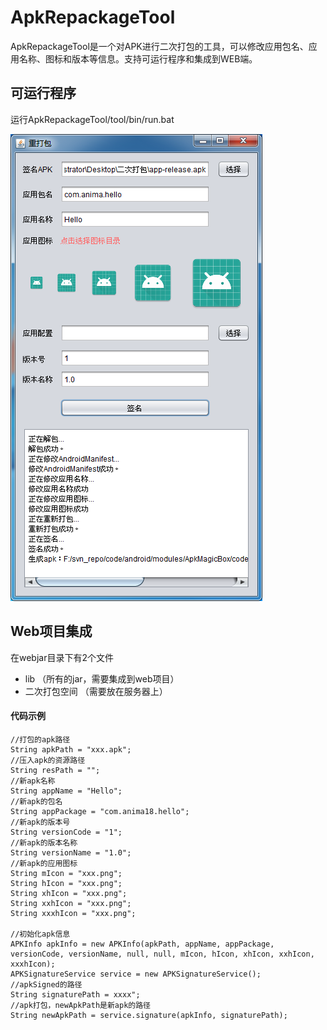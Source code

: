 # ApkRepackageTool
ApkRepackageTool是一个对APK进行二次打包的工具，可以修改应用包名、应用名称、图标和版本等信息。支持可运行程序和集成到WEB端。

## 可运行程序
运行ApkRepackageTool/tool/bin/run.bat  

![image](https://github.com/Anima18/ApkRepackageTool/blob/master/image/repackage.png?raw=true)

## Web项目集成
在webjar目录下有2个文件
- lib （所有的jar，需要集成到web项目）
- 二次打包空间 （需要放在服务器上）

#### 代码示例
```
//打包的apk路径
String apkPath = "xxx.apk";
//压入apk的资源路径
String resPath = "";
//新apk名称
String appName = "Hello";
//新apk的包名
String appPackage = "com.anima18.hello";
//新apk的版本号
String versionCode = "1";
//新apk的版本名称
String versionName = "1.0";
//新apk的应用图标
String mIcon = "xxx.png";
String hIcon = "xxx.png";
String xhIcon = "xxx.png";
String xxhIcon = "xxx.png";
String xxxhIcon = "xxx.png";

//初始化apk信息
APKInfo apkInfo = new APKInfo(apkPath, appName, appPackage, versionCode, versionName, null, null, mIcon, hIcon, xhIcon, xxhIcon, xxxhIcon);
APKSignatureService service = new APKSignatureService();
//apkSigned的路径
String signaturePath = xxxx";
//apk打包，newApkPath是新apk的路径
String newApkPath = service.signature(apkInfo, signaturePath);

```

